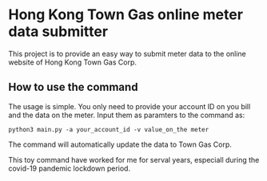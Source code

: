 # Hong Kong Town Gas online meter data submitter
This project is to provide an easy way to submit meter data to the online website of Hong Kong Town Gas Corp.

## How to use the command
The usage is simple. You only need to provide your account ID on you bill and the data on the meter. Input them as paramters to the command as:

`python3 main.py -a your_account_id -v value_on_the meter`

The command will automatically update the data to Town Gas Corp. 

This toy command have worked for me for serval years, especiall during the covid-19 pandemic lockdown period. 
